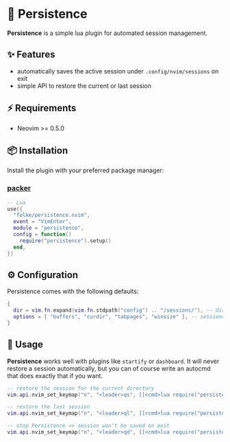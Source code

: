 # 💾 Persistence

**Persistence** is a simple lua plugin for automated session management.

## ✨ Features

- automatically saves the active session under `.config/nvim/sessions` on exit
- simple API to restore the current or last session

## ⚡️ Requirements

- Neovim >= 0.5.0

## 📦 Installation

Install the plugin with your preferred package manager:

### [packer](https://github.com/wbthomason/packer.nvim)

```lua
-- Lua
use({
  "folke/persistence.nvim",
  event = "VimEnter",
  module = "persistence",
  config = function()
    require("persistence").setup()
  end,
})
```

## ⚙️ Configuration

Persistence comes with the following defaults:

```lua
{
  dir = vim.fn.expand(vim.fn.stdpath("config") .. "/sessions/"), -- directory where session files are saved
  options = { "buffers", "curdir", "tabpages", "winsize" }, -- sessionoptions used for saving
}
```

## 🚀 Usage

**Persistence** works well with plugins like `startify` or `dashboard`. It will never restore a session automatically,
but you can of course write an autocmd that does exactly that if you want.

```lua
-- restore the session for the current directory
vim.api.nvim_set_keymap("n", "<leader>qs", [[<cmd>lua require("persistence").load()<cr>]])

-- restore the last session
vim.api.nvim_set_keymap("n", "<leader>ql", [[<cmd>lua require("persistence").load(last=true)<cr>]])

-- stop Persistence => session won't be saved on exit
vim.api.nvim_set_keymap("n", "<leader>qd", [[<cmd>lua require("persistence").stop()<cr>]])
```
